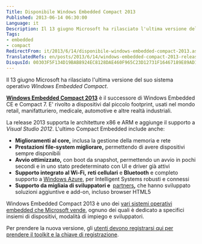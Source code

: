 ```yaml
---
Title: Disponibile Windows Embedded Compact 2013
Published: 2013-06-14 06:30:00
Language: it
Description: Il 13 giugno Microsoft ha rilasciato l'ultima versione del suo sistema operativo Windows Embedded Compact . Windows Embedded Compact 2013 è il successore di Windows Embedded CE e Compact 7. E' rivolto a dispositivi dal piccolo footprint, usati nel mondo retail, manifatturiero, medicale, automotive e altre realtà industriali. La release 2013 supporta le architetture x86 e ARM e aggiunge il supporto a Visual Studio 2012 . L'ultimo Compact Embedded include anche
Tags:
- embedded
- compact
RedirectFrom: it/2013/6/14/disponibile-windows-embedded-compact-2013.aspx
TranslatedRefs: en/posts/2013/6/14/windows-embedded-compact-2013-released.md
DisqusId: 00303F5F134D19BAB8924EC8128DAE460F965C23D12731F16467189E89AD1453
---
```

Il 13 giugno Microsoft ha rilasciato l'ultima versione del suo sistema operativo *Windows Embedded Compact*.

**<a href="http://www.microsoft.com/en-us/news/features/2013/jun13/06-13EmbeddedCompactGA.aspx" target="_blank">Windows Embedded Compact 2013</a>** è il successore di Windows Embedded CE e Compact 7. E' rivolto a dispositivi dal piccolo footprint, usati nel mondo retail, manifatturiero, medicale, automotive e altre realtà industriali.

La release 2013 supporta le architetture x86 e ARM e aggiunge il supporto a *Visual Studio 2012*. L'ultimo Compact Embedded include anche:

*   <span style="font-weight: bold;">Miglioramenti al core,</span>
inclusa la gestione della memoria e rete
*   <span style="font-weight: bold;">Prestazioni file-system
migliorare,</span> permettendo di avere dispositivi sempre
disponibili
*   <span style="font-weight: bold;">Avvio ottimizzato,</span> con
boot da snapshot, permettendo un avvio in pochi secondi e in uno
stato predeterminato con UI e driver già attivi
*   <span style="font-weight: bold;">Supporto integrato al
Wi-Fi,</span> **reti cellulari** e
    **Bluetooth** e completo supporto a <a href="http://www.windowsazure.com/en-us/" target="_blank"><span>Windows Azure</span></a>, per Intelligent
Systems robusti e connessi
*   <span style="font-weight: bold;">Supporto da migliaia di
sviluppatori e </span> <a href="http://www.microsoft.com/windowsembedded/en-us/partners.aspx" target="_blank"><span style="text-decoration: underline;">partners</span></a><span style="font-weight: bold;">,</span> che hanno sviluppato soluzioni
aggiuntive e add-on, incluso browser HTML5

Windows Embedded Compact 2013 è uno dei <a href="http://www.zdnet.com/microsoft-updates-its-windows-embedded-roadmap-embedded-8-handheld-is-alive-7000007405/" target="_blank">vari sistemi operativi embedded che Microsoft vende</a>, ognuno dei quali è dedicato a specifici insiemi di dispositivi, modalità di impiego e sviluppatori.

Per prendere la nuova versione, gli <a href="http://www.microsoft.com/windowsembedded/en-us/downloads.aspx" target="_parent">utenti devono registrarsi qui per prendere il toolkit e la chiave di registrazione</a>.